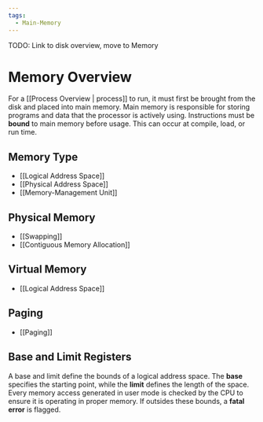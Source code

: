 ```yaml
---
tags:
  - Main-Memory
---
```

TODO: Link to disk overview, move to Memory
# Memory Overview
For a [[Process Overview | process]] to run, it must first be brought from the disk and placed into main memory. Main memory is responsible for storing programs and data that the processor is actively using. Instructions must be **bound** to main memory before usage. This can occur at compile, load, or run time.
## Memory Type
* [[Logical Address Space]]
* [[Physical Address Space]]
* [[Memory-Management Unit]]
## Physical Memory
* [[Swapping]]
* [[Contiguous Memory Allocation]]
## Virtual Memory
* [[Logical Address Space]]
## Paging
* [[Paging]]
## Base and Limit Registers
A base and limit define the bounds of a logical address space. The **base** specifies the starting point, while the **limit** defines the length of the space. Every memory access generated in user mode is checked by the CPU to ensure it is operating in proper memory. If outsides these bounds, a **fatal error** is flagged.